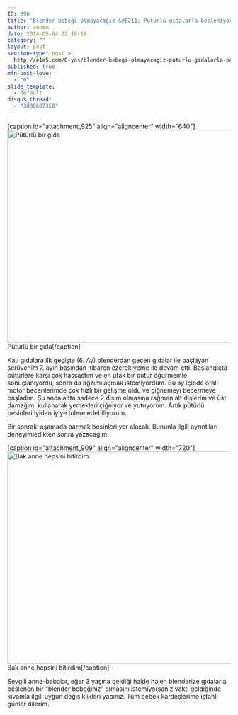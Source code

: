 ```yaml
---
ID: 890
title: 'Blender bebeği olmayacağız &#8211; Pütürlü gıdalarla besleniyorum'
author: annem
date: 2014-05-04 22:16:10
category: ""
layout: post
section-type: post >
  http://e1a5.com/0-yas/blender-bebegi-olmayacagiz-puturlu-gidalarla-besleniyorum/
published: true
mfn-post-love:
  - "0"
slide_template:
  - default
disqus_thread:
  - "3830607350"
---
```

[caption id="attachment_925" align="aligncenter" width="640"]<a href="http://e1a5.com/wp-content/uploads/2014/05/puturlu_gidalar.jpg"><img class="wp-image-925 size-full" src="http://e1a5.com/wp-content/uploads/2014/05/puturlu_gidalar.jpg" alt="Pütürlü bir gıda" width="640" height="480" /></a> Pütürlü bir gıda[/caption]

Katı gıdalara ilk geçişte (6. Ay) blenderdan geçen gıdalar ile başlayan serüvenim 7. ayın başından itibaren ezerek yeme ile devam etti. Başlangıçta pütürlere karşı çok hassastım ve en ufak bir pütür öğürmemle sonuçlanıyordu, sonra da ağzımı açmak istemiyordum. Bu ay içinde oral-motor becerilerimde çok hızlı bir gelişme oldu ve çiğnemeyi becermeye başladım. Şu anda altta sadece 2 dişim olmasına rağmen alt dişlerim ve üst damağımı kullanarak yemekleri çiğniyor ve yutuyorum. Artık pütürlü besinleri iyiden iyiye tolere edebiliyorum.

Bir sonraki aşamada parmak besinleri yer alacak. Bununla ilgili ayrıntıları deneyimledikten sonra yazacağım.

[caption id="attachment_909" align="aligncenter" width="720"]<a href="http://e1a5.com/wp-content/uploads/2014/05/puturlu_yemekler.jpg"><img class="wp-image-909 size-large" src="http://e1a5.com/wp-content/uploads/2014/05/puturlu_yemekler-1024x682.jpg" alt="Bak anne hepsini bitirdim" width="720" height="479" /></a> Bak anne hepsini bitirdim[/caption]

Sevgili anne-babalar, eğer 3 yaşına geldiği halde halen blenderize gıdalarla beslenen bir “blender bebeğiniz” olmasını istemiyorsanız vakti geldiğinde kıvamla ilgili uygun değişiklikleri yapınız. Tüm bebek kardeşlerime iştahlı günler dilerim.
